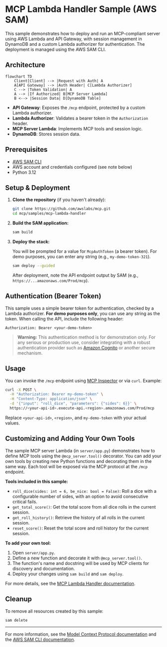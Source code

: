 # MCP Lambda Handler Sample (AWS SAM)

This sample demonstrates how to deploy and run an MCP-compliant server using AWS Lambda and API Gateway, with session management in DynamoDB and a custom Lambda authorizer for authentication. The deployment is managed using the AWS SAM CLI.

## Architecture

```mermaid
flowchart TD
    Client[Client] --> |Request with Auth| A
    A[API Gateway] --> |Auth Header| C[Lambda Authorizer]
    C --> |Token Validation| A
    A --> |If Authorized| B[MCP Server Lambda]
    B <--> |Session Data| D[DynamoDB Table]
```

- **API Gateway**: Exposes the `/mcp` endpoint, protected by a custom Lambda authorizer.
- **Lambda Authorizer**: Validates a bearer token in the `Authorization` header.
- **MCP Server Lambda**: Implements MCP tools and session logic.
- **DynamoDB**: Stores session data.

## Prerequisites

- [AWS SAM CLI](https://docs.aws.amazon.com/serverless-application-model/latest/developerguide/install-sam-cli.html)
- AWS account and credentials configured (see note below)
- Python 3.12

## Setup & Deployment

1. **Clone the repository** (if you haven't already):

   ```bash
   git clone https://github.com/awslabs/mcp.git
   cd mcp/samples/mcp-lambda-handler
   ```

2. **Build the SAM application:**

   ```bash
   sam build
   ```

3. **Deploy the stack:**

   You will be prompted for a value for `McpAuthToken` (a bearer token). For demo purposes, you can enter any string (e.g., `my-demo-token-321`).

   ```bash
   sam deploy --guided
   ```

   After deployment, note the API endpoint output by SAM (e.g., `https://...amazonaws.com/Prod/mcp`).

## Authentication (Bearer Token)

This sample uses a simple bearer token for authentication, checked by a Lambda authorizer. **For demo purposes only**, you can use any string as the token. When calling the API, include the following header:

```
Authorization: Bearer <your-demo-token>
```

> **Warning:** This authentication method is for demonstration only. For any serious or production use, consider integrating with a robust authentication provider such as [Amazon Cognito](https://aws.amazon.com/cognito/) or another secure mechanism.

## Usage

You can invoke the `/mcp` endpoint using [MCP Inspector](https://modelcontextprotocol.io/docs/tools/inspector) or via `curl`. Example:

```bash
curl -X POST \
  -H "Authorization: Bearer my-demo-token" \
  -H "Content-Type: application/json" \
  -d '{"input": "roll_dice", "parameters": {"sides": 6}}' \
  https://<your-api-id>.execute-api.<region>.amazonaws.com/Prod/mcp
```

Replace `<your-api-id>`, `<region>`, and `my-demo-token` with your actual values.

## Customizing and Adding Your Own Tools

The sample MCP server Lambda (in `server/app.py`) demonstrates how to define MCP tools using the `@mcp_server.tool()` decorator. You can add your own tools by creating new Python functions and decorating them in the same way. Each tool will be exposed via the MCP protocol at the `/mcp` endpoint.

**Tools included in this sample:**
- `roll_dice(sides: int = 6, be_nice: bool = False)`: Roll a dice with a configurable number of sides, with an option to avoid consecutive critical fails.
- `get_total_score()`: Get the total score from all dice rolls in the current session.
- `get_roll_history()`: Retrieve the history of all rolls in the current session.
- `reset_score()`: Reset the total score and roll history for the current session.

**To add your own tool:**
1. Open `server/app.py`.
2. Define a new function and decorate it with `@mcp_server.tool()`.
3. The function's name and docstring will be used by MCP clients for discovery and documentation.
4. Deploy your changes using `sam build` and `sam deploy`.

For more details, see the [MCP Lambda Handler documentation](../../src/mcp-lambda-handler/README.md).

## Cleanup

To remove all resources created by this sample:

```bash
sam delete
```

---

For more information, see the [Model Context Protocol documentation](https://modelcontextprotocol.io/) and the [AWS SAM CLI documentation](https://docs.aws.amazon.com/serverless-application-model/latest/developerguide/what-is-sam.html).

